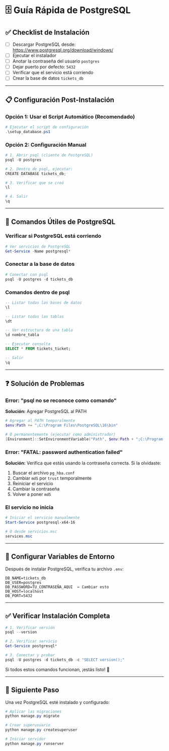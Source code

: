 # 🗄️ Guía Rápida de PostgreSQL

## ✅ Checklist de Instalación

- [ ] Descargar PostgreSQL desde: https://www.postgresql.org/download/windows/
- [ ] Ejecutar el instalador
- [ ] Anotar la contraseña del usuario `postgres`
- [ ] Dejar puerto por defecto: `5432`
- [ ] Verificar que el servicio está corriendo
- [ ] Crear la base de datos `tickets_db`

---

## 📋 Configuración Post-Instalación

### Opción 1: Usar el Script Automático (Recomendado)

```powershell
# Ejecutar el script de configuración
.\setup_database.ps1
```

### Opción 2: Configuración Manual

```powershell
# 1. Abrir psql (cliente de PostgreSQL)
psql -U postgres

# 2. Dentro de psql, ejecutar:
CREATE DATABASE tickets_db;

# 3. Verificar que se creó
\l

# 4. Salir
\q
```

---

## 🔧 Comandos Útiles de PostgreSQL

### Verificar si PostgreSQL está corriendo

```powershell
# Ver servicios de PostgreSQL
Get-Service -Name postgresql*
```

### Conectar a la base de datos

```powershell
# Conectar con psql
psql -U postgres -d tickets_db
```

### Comandos dentro de psql

```sql
-- Listar todas las bases de datos
\l

-- Listar todas las tablas
\dt

-- Ver estructura de una tabla
\d nombre_tabla

-- Ejecutar consulta
SELECT * FROM tickets_ticket;

-- Salir
\q
```

---

## ❓ Solución de Problemas

### Error: "psql no se reconoce como comando"

**Solución:** Agregar PostgreSQL al PATH

```powershell
# Agregar al PATH temporalmente
$env:Path += ";C:\Program Files\PostgreSQL\16\bin"

# O permanentemente (ejecutar como administrador)
[Environment]::SetEnvironmentVariable("Path", $env:Path + ";C:\Program Files\PostgreSQL\16\bin", "Machine")
```

### Error: "FATAL: password authentication failed"

**Solución:** Verifica que estás usando la contraseña correcta. Si la olvidaste:

1. Buscar el archivo `pg_hba.conf`
2. Cambiar `md5` por `trust` temporalmente
3. Reiniciar el servicio
4. Cambiar la contraseña
5. Volver a poner `md5`

### El servicio no inicia

```powershell
# Iniciar el servicio manualmente
Start-Service postgresql-x64-16

# O desde servicios.msc
services.msc
```

---

## 🔐 Configurar Variables de Entorno

Después de instalar PostgreSQL, verifica tu archivo `.env`:

```env
DB_NAME=tickets_db
DB_USER=postgres
DB_PASSWORD=TU_CONTRASEÑA_AQUI  ← Cambiar esto
DB_HOST=localhost
DB_PORT=5432
```

---

## ✅ Verificar Instalación Completa

```powershell
# 1. Verificar versión
psql --version

# 2. Verificar servicio
Get-Service postgresql*

# 3. Conectar y probar
psql -U postgres -d tickets_db -c "SELECT version();"
```

Si todos estos comandos funcionan, ¡estás listo! 🎉

---

## 🚀 Siguiente Paso

Una vez PostgreSQL esté instalado y configurado:

```powershell
# Aplicar las migraciones
python manage.py migrate

# Crear superusuario
python manage.py createsuperuser

# Iniciar servidor
python manage.py runserver
```
